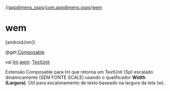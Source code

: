 //[appdimens_ssps](../../index.md)/[com.appdimens.ssps](index.md)/[wem](wem.md)

# wem

[androidJvm]\

@get:[Composable](https://developer.android.com/reference/kotlin/androidx/compose/runtime/Composable.html)

val [Int](https://kotlinlang.org/api/core/kotlin-stdlib/kotlin/-int/index.html).[wem](wem.md): [TextUnit](https://developer.android.com/reference/kotlin/androidx/compose/ui/unit/TextUnit.html)

Extensão Composable para Int que retorna um TextUnit (Sp) escalado dinamicamente (SEM FONTE SCALE) usando o qualificador **Width (Largura)**. Útil para escalonamento de texto baseado na largura da tela (w).